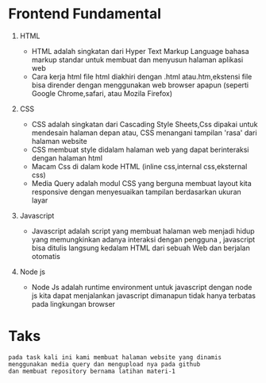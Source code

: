 # Frontend Fundamental

1. HTML

    * HTML adalah singkatan dari Hyper Text Markup Language bahasa markup standar untuk membuat dan menyusun halaman aplikasi web
    * Cara kerja html file html diakhiri dengan .html atau.htm,ekstensi file bisa dirender dengan menggunakan web browser apapun (seperti Google Chrome,safari, atau Mozila Firefox)
  
2. CSS

    * CSS adalah singkatan dari Cascading Style Sheets,Css dipakai untuk mendesain halaman depan atau, CSS menangani tampilan 'rasa' dari halaman website
    * CSS  membuat style didalam halaman web yang dapat berinteraksi dengan halaman html
    * Macam Css di dalam kode HTML (inline css,internal css,eksternal css)
    * Media Query adalah modul CSS yang berguna membuat layout kita responsive dengan  menyesuaikan tampilan berdasarkan ukuran layar

3. Javascript

    * Javascript adalah script yang membuat halaman web menjadi hidup yang memungkinkan adanya interaksi dengan pengguna , javascript bisa ditulis langsung kedalam HTML dari sebuah Web dan berjalan otomatis 

4. Node js

    * Node Js adalah runtime environment untuk javascript dengan node js kita dapat menjalankan javascript dimanapun tidak hanya terbatas pada lingkungan browser


# Taks

    pada task kali ini kami membuat halaman website yang dinamis menggunakan media query dan mengupload nya pada github
    dan membuat repository bernama latihan materi-1 

    
